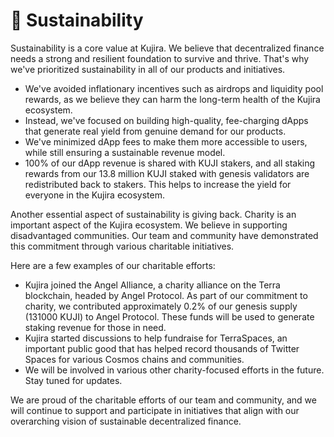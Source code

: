 # 🌳 Sustainability

Sustainability is a core value at Kujira. We believe that decentralized finance needs a strong and resilient foundation to survive and thrive. That's why we've prioritized sustainability in all of our products and initiatives.

* We've avoided inflationary incentives such as airdrops and liquidity pool rewards, as we believe they can harm the long-term health of the Kujira ecosystem.
* Instead, we've focused on building high-quality, fee-charging dApps that generate real yield from genuine demand for our products.
* We've minimized dApp fees to make them more accessible to users, while still ensuring a sustainable revenue model.
* 100% of our dApp revenue is shared with KUJI stakers, and all staking rewards from our 13.8 million KUJI staked with genesis validators are redistributed back to stakers. This helps to increase the yield for everyone in the Kujira ecosystem.

Another essential aspect of sustainability is giving back. Charity is an important aspect of the Kujira ecosystem. We believe in supporting disadvantaged communities. Our team and community have demonstrated this commitment through various charitable initiatives.

Here are a few examples of our charitable efforts:

* Kujira joined the Angel Alliance, a charity alliance on the Terra blockchain, headed by Angel Protocol. As part of our commitment to charity, we contributed approximately 0.2% of our genesis supply (131000 KUJI) to Angel Protocol. These funds will be used to generate staking revenue for those in need.
* Kujira started discussions to help fundraise for TerraSpaces, an important public good that has helped record thousands of Twitter Spaces for various Cosmos chains and communities.
* We will be involved in various other charity-focused efforts in the future. Stay tuned for updates.

We are proud of the charitable efforts of our team and community, and we will continue to support and participate in initiatives that align with our overarching vision of sustainable decentralized finance.
